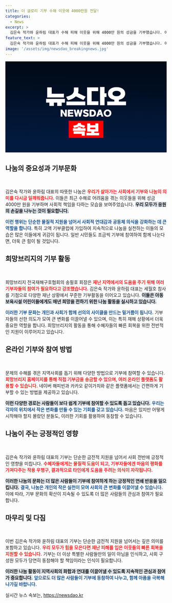 ```yaml
---
title: 더 글로리 기부 수해 이웃에 4000만원 전달!
categories:
  - News
excerpt: >
  김은숙 작가와 윤하림 대표가 수해 피해 이웃을 위해 4000만 원의 성금을 기부했습니다. 이들은 지속적인 나눔 활동으로 희망을 전하며, 많은 이들의 참여를 독려하고 있습니다.
feature_text: >
  김은숙 작가와 윤하림 대표가 수해 피해 이웃을 위해 4000만 원의 성금을 기부했습니다. 이들은 지속적인 나눔 활동으로 희망을 전하며, 많은 이들의 참여를 독려하고 있습니다.
image: '/assets/img/newsdao_breakingnews.jpg'
---
```


<p><img src="/assets/img/newsdao_breakingnews.jpg" alt="pcversion 속보" /></p>

<h2 data-ke-size="size26">나눔의 중요성과 기부문화</h2>

<p data-ke-size="size16">&nbsp;</p>

<p>김은숙 작가와 윤하림 대표의 따뜻한 나눔은 <b><span style="color: #ee2323;">우리가 살아가는 사회에서 기부와 나눔의 의미를 다시금 일깨워줍니다.</span></b> 이들은 최근 수해로 어려움을 겪는 이웃들을 위해 성금 4000만 원을 기부하며 사회적 책임을 다하는 모습을 보여주었습니다. <b><span style="background-color: #21538527;">우리 모두가 응원의 손길을 나누는 것이 필요합니다.</span></b></p>

<p><b><span style="color: #1a5490;">이런 행위는 단순한 물질적 지원을 넘어서 사회적 연대감과 공동체 의식을 강화하는 데 큰 역할을 합니다.</span></b> 특히 고액 기부클럽에 가입하여 지속적으로 나눔을 실천하는 이들의 모습은 많은 이들에게 귀감이 됩니다. 일반 시민들도 조금씩 기부에 참여하여 함께 나눈다면, 더욱 큰 힘이 될 것입니다. </p>

<h2 data-ke-size="size26">희망브리지의 기부 활동</h2>

<p data-ke-size="size16">&nbsp;</p>

<p>희망브리지 전국재해구호협회의 송필호 회장은 <b><span style="color: #ee2323;">재난 지역에서의 도움을 주기 위해 여러 기부자들의 참여가 필요하다고 강조했습니다.</span></b> 김은숙 작가와 윤하림 대표는 세월호 참사를 기점으로 다양한 재난 상황에서 꾸준한 기부활동을 이어오고 있습니다. <b><span style="background-color: #21538527;">이들은 아동보육시설 어린이들에게도 매년 희망을 전하기 위한 나눔 활동을 실시하고 있습니다.</span></b></p>

<p><b><span style="color: #1a5490;">이러한 기부 문화는 개인과 사회가 함께 선의의 사이클을 만드는 밑거름이 됩니다.</span></b> 기부자들의 선한 의도가 모여 큰 변화를 이끌어낼 수 있으며, 이는 특히 재해 상황에서 더욱 중요한 역할을 합니다. 희망브리지의 활동을 통해 수혜자들의 빠른 회복을 위한 전반적인 지원이 이루어지고 있습니다.</p>

<h2 data-ke-size="size26">온라인 기부와 참여 방법</h2>

<p data-ke-size="size16">&nbsp;</p>

<p>문제의 수해를 겪은 지역사회를 돕기 위해 다양한 방법으로 기부에 참여할 수 있습니다. <b><span style="color: #ee2323;">희망브리지 홈페이지를 통해 직접 기부금을 송금할 수 있으며, 여러 온라인 플랫폼도 활용할 수 있습니다.</span></b> 네이버 해피빈과 카카오 같이가치와 같은 플랫폼에서는 간편하게 기부할 수 있는 방법을 제공하고 있습니다. </p>

<p><b><span style="background-color: #21538527;">이런 다양한 경로는 사람들이 보다 쉽게 기부에 참여할 수 있도록 돕고 있습니다.</span></b> <b><span style="color: #1a5490;">우리는 각자의 위치에서 작은 변화를 만들 수 있는 기회를 갖고 있습니다.</span></b> 마음은 있지만 어떻게 시작해야 할지 몰랐던 분들도, 이러한 기회를 활용하여 동참할 수 있습니다.</p>

<h2 data-ke-size="size26">나눔이 주는 긍정적인 영향</h2>

<p data-ke-size="size16">&nbsp;</p>

<p>김은숙 작가와 윤하림 대표의 기부는 단순한 금전적 지원을 넘어서 사회 전반에 긍정적인 영향을 미칩니다. <b><span style="color: #ee2323;">수혜자들에게는 물질적 도움이 되고, 기부자들에겐 마음의 평화를 가져다주는 작용 우행구, 결과적으로 타인에게 도움을 주려는 의식이 자각됩니다.</span></b> </p>

<p><b><span style="background-color: #21538527;">이러한 나눔의 문화는 더 많은 사람들이 기부에 참여하게 하는 긍정적인 연쇄 반응을 일으킵니다.</span></b> <b><span style="color: #1a5490;">결국, 나눔은 개인의 작은 실천이 모여 사회의 큰 변화를 이끌어낼 수 있습니다.</span></b> 이에 따라, 기부 문화의 확산이 지속될 수 있도록 더 많은 사람들의 관심과 참여가 필요합니다.</p>

<h2 data-ke-size="size26">마무리 및 다짐</h2>

<p data-ke-size="size16">&nbsp;</p>

<p>이번 김은숙 작가와 윤하림 대표의 기부는 단순한 금전적 지원을 넘어서는 깊은 의미를 포함하고 있습니다. <b><span style="color: #ee2323;">우리 모두가 힘을 모은다면 재난 피해를 입은 이웃들의 빠른 회복을 지원할 수 있습니다.</span></b> 기부는 더 이상 특별한 사람들만의 일이 아님을 인식하고, 사회 구성원 모두가 당연히 동참해야 할 책임이라는 인식이 필요합니다. </p>

<p><b><span style="background-color: #21538527;">이러한 나눔 활동이 지역사회의 화합과 연대를 이끌어낼 수 있도록 지속적인 관심과 참여가 중요합니다.</span></b> <b><span style="color: #1a5490;">앞으로도 더 많은 사람들이 기부에 동참하여 나누고, 함께 아픔을 극복해 나가길 바랍니다.</span></b></p>

<p data-ke-size="size16"></p>
실시간 뉴스 속보는, <a href="https://newsdao.kr" rel="dofollow">https://newsdao.kr</a>


